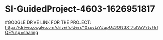 # SI-GuidedProject-4603-1626951817
#GOOGLE DRIVE LINK FOR THE PROJECT:
https://drive.google.com/drive/folders/10zsvLrYJupUJ3ONSXT7blVaVYtvHrIQE?usp=sharing
